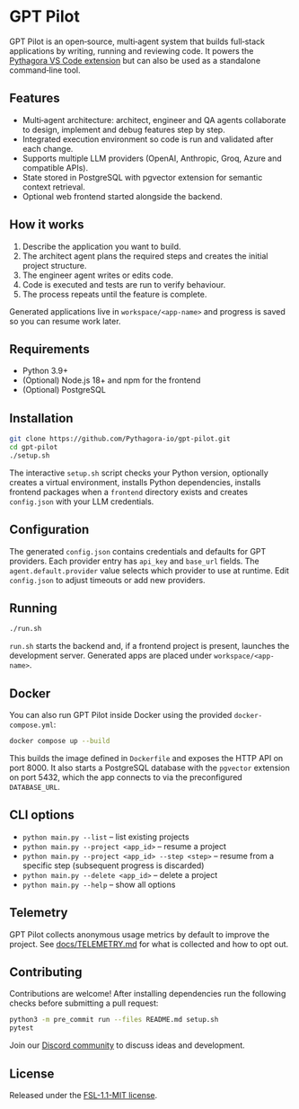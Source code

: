 # GPT Pilot

GPT Pilot is an open‑source, multi‑agent system that builds full‑stack
applications by writing, running and reviewing code. It powers the
[Pythagora VS Code extension](https://bit.ly/3IeZxp6) but can also be used
as a standalone command‑line tool.

## Features

- Multi‑agent architecture: architect, engineer and QA agents collaborate
  to design, implement and debug features step by step.
- Integrated execution environment so code is run and validated after each
  change.
- Supports multiple LLM providers (OpenAI, Anthropic, Groq, Azure and
  compatible APIs).
- State stored in PostgreSQL with pgvector extension for semantic context retrieval.
- Optional web frontend started alongside the backend.

## How it works

1. Describe the application you want to build.
2. The architect agent plans the required steps and creates the initial
   project structure.
3. The engineer agent writes or edits code.
4. Code is executed and tests are run to verify behaviour.
5. The process repeats until the feature is complete.

Generated applications live in `workspace/<app-name>` and progress is
saved so you can resume work later.

## Requirements

- Python 3.9+
- (Optional) Node.js 18+ and npm for the frontend
- (Optional) PostgreSQL

## Installation

```bash
git clone https://github.com/Pythagora-io/gpt-pilot.git
cd gpt-pilot
./setup.sh
```

The interactive `setup.sh` script checks your Python version, optionally
creates a virtual environment, installs Python dependencies, installs
frontend packages when a `frontend` directory exists and creates
`config.json` with your LLM credentials.

## Configuration

The generated `config.json` contains credentials and defaults for GPT
providers. Each provider entry has `api_key` and `base_url` fields. The
`agent.default.provider` value selects which provider to use at runtime.
Edit `config.json` to adjust timeouts or add new providers.

## Running

```bash
./run.sh
```

`run.sh` starts the backend and, if a frontend project is present,
launches the development server. Generated apps are placed under
`workspace/<app-name>`.

## Docker

You can also run GPT Pilot inside Docker using the provided
`docker-compose.yml`:

```bash
docker compose up --build
```

This builds the image defined in `Dockerfile` and exposes the HTTP API on
port 8000. It also starts a PostgreSQL database with the `pgvector`
extension on port 5432, which the app connects to via the preconfigured
`DATABASE_URL`.

## CLI options

- `python main.py --list` – list existing projects
- `python main.py --project <app_id>` – resume a project
- `python main.py --project <app_id> --step <step>` – resume from a
  specific step (subsequent progress is discarded)
- `python main.py --delete <app_id>` – delete a project
- `python main.py --help` – show all options

## Telemetry

GPT Pilot collects anonymous usage metrics by default to improve the
project. See [docs/TELEMETRY.md](docs/TELEMETRY.md) for what is collected
and how to opt out.

## Contributing

Contributions are welcome! After installing dependencies run the
following checks before submitting a pull request:

```bash
python3 -m pre_commit run --files README.md setup.sh
pytest
```

Join our [Discord community](https://discord.gg/HaqXugmxr9) to discuss
ideas and development.

## License

Released under the [FSL-1.1-MIT license](LICENSE).
